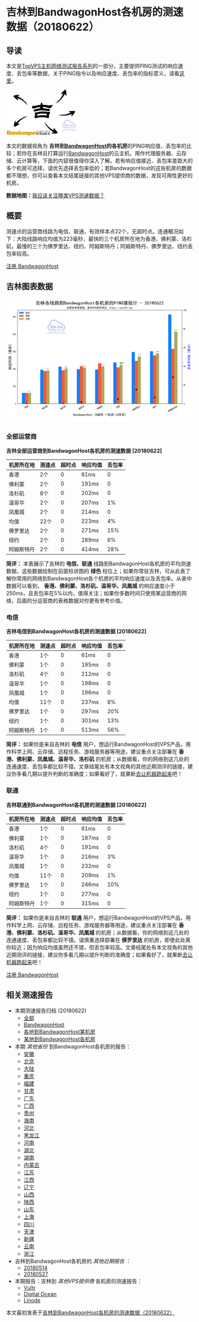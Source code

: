 #  吉林到BandwagonHost各机房的测速数据（20180622） 

## 导读

本文是[TopVPS主机网络测试报告系列](https://vps123.top/pingtest)的一部分，主要提供PING测试的响应速度、丢包率等数据，关于PING指令以及响应速度、丢包率的指标意义，请看[这里](https://vps123.top/what-is-ping.html)。

![吉林到BandwagonHost各机房的测速数据（20180622）](/images/thumbnails/Jilin_to_bandwagon.png)

本文的数据视角为 **吉林到[BandwagonHost](https://vps123.top/go/bwg)的各机房**的PING响应值、丢包率的比较；若你在吉林且打算运行[BandwagonHost](https://vps123.top/go/bwg)的云主机，用作代理服务器、云存储、云计算等，下面的内容很值得你深入了解。若有响应值接近、丢包率差距大的多个机房可选择，请优先选择丢包率低的；若BandwagonHost的这些机房的数据都不理想，你可以查看本文结尾链接的其他VPS提供商的数据，发现可用性更好的机房。

**数据地图：**[我应该关注哪类VPS测速数据？](https://vps123.top/find-pingtest-data-you-need.html)

## 概要

测速点的运营商线路为电信、联通，有效样本点22个，无超时点。连通概况如下：大陆线路响应均值为223毫秒，最快的三个机房所在地为香港、佛利蒙、洛杉矶，最慢的三个为佛罗里达、纽约、阿姆斯特丹；阿姆斯特丹、佛罗里达、纽约丢包率较高。

[注册 BandwagonHost](https://vps123.top/go/bwg/_btn1)

## 吉林图表数据

![大陆省份吉林到VPS提供商BandwagonHost各机房的ping测试数据统计图，包含响应值的柱状图以及丢包率的散点图，数据日期为20180622](/images/pingtests/bwg_20180622/plot_isp_jilin_bwg_20180622.png)

### 全部运营商

**吉林全部运营商到BandwagonHost各机房的测速数据 [20180622]**

机房所在地 | 测速点 | 超时点 | 响应均值 | 丢包率  
---|---|---|---|---  
香港 | 2个 | 0 | 61ms | 0  
佛利蒙 | 2个 | 0 | 191ms | 0  
洛杉矶 | 8个 | 0 | 202ms | 0  
温哥华 | 2个 | 0 | 207ms | 1%  
凤凰城 | 2个 | 0 | 214ms | 0  
均值 | 22个 | 0 | 223ms | 4%  
佛罗里达 | 2个 | 0 | 271ms | 15%  
纽约 | 2个 | 0 | 289ms | 6%  
阿姆斯特丹 | 2个 | 0 | 414ms | 28%  
  
**简评：** 本表展示了吉林的 **电信、联通** 线路到BandwagonHost各机房的平均测速数据，这些数据绘制在前面柱状图的 **绿色** 柱位上；如果你常驻吉林，可从此表了解你常用的网络到BandwagonHost各个机房的平均响应速度以及丢包率。从表中数据可以看到， **香港、佛利蒙、洛杉矶、温哥华、凤凰城** 的响应速度小于250ms，且丢包率在5%以内，值得关注；如果你多数时间只使用某运营商的网络，后面的分运营商的表格数据对你更有参考价值。

### 电信

**吉林电信到BandwagonHost各机房的测速数据 [20180622]**

机房所在地 | 测速点 | 超时点 | 响应均值 | 丢包率  
---|---|---|---|---  
香港 | 1个 | 0 | 61ms | 0  
佛利蒙 | 1个 | 0 | 195ms | 0  
洛杉矶 | 4个 | 0 | 212ms | 0  
温哥华 | 1个 | 0 | 198ms | 0  
凤凰城 | 1个 | 0 | 196ms | 0  
均值 | 11个 | 0 | 237ms | 8%  
佛罗里达 | 1个 | 0 | 297ms | 20%  
纽约 | 1个 | 0 | 301ms | 13%  
阿姆斯特丹 | 1个 | 0 | 513ms | 56%  
  
**简评：** 如果你是来自吉林的 **电信** 用户，想运行BandwagonHost的VPS产品，用作科学上网、云存储、远程任务、游戏服务器等用途，建议重点关注部署在 **香港、佛利蒙、凤凰城、温哥华、洛杉矶** 的机房；从数据看，你的网络到这几处的连通速度、丢包率都比较不错。文章结尾处有本文视角的其他近期测评的链接，建议你多看几期以提升判断的准确度；如果看好了，就果断[去让机器跑起来](https://vps123.top/go/bwg/_1)吧！

### 联通

**吉林联通到BandwagonHost各机房的测速数据 [20180622]**

机房所在地 | 测速点 | 超时点 | 响应均值 | 丢包率  
---|---|---|---|---  
香港 | 1个 | 0 | 61ms | 0  
佛利蒙 | 1个 | 0 | 187ms | 0  
洛杉矶 | 4个 | 0 | 191ms | 0  
温哥华 | 1个 | 0 | 216ms | 3%  
凤凰城 | 1个 | 0 | 232ms | 0  
均值 | 11个 | 0 | 209ms | 1%  
佛罗里达 | 1个 | 0 | 246ms | 10%  
纽约 | 1个 | 0 | 277ms | 0  
阿姆斯特丹 | 1个 | 0 | 315ms | 0  
  
**简评：** 如果你是来自吉林的 **联通** 用户，想运行BandwagonHost的VPS产品，用作科学上网、云存储、远程任务、游戏服务器等用途，建议重点关注部署在 **香港、佛利蒙、洛杉矶、温哥华、凤凰城** 的机房；从数据看，你的网络到这几处的连通速度、丢包率都比较不错。请慎重选择部署在 **佛罗里达** 的机房，即使此处离你较近；因为响应均值虽然还不错，但丢包率较高。文章结尾处有本文视角的其他近期测评的链接，建议你多看几期以提升判断的准确度；如果看好了，就果断[去让机器跑起来](https://vps123.top/go/bwg/_2)吧！

[注册 BandwagonHost](https://vps123.top/go/bwg/_btn2)

## 相关测速报告

  * 本期测速报告归档 (20180622) 
    * [全部](https://vps123.top/pingtests/20180622 "本期各VPS提供商全部测速报告")
    * [BandwagonHost](https://vps123.top/pingtests/idc-bandwagon/20180622 "本期BandwagonHost的全部测速报告")
    * [各地到BandwagonHost某机房](https://vps123.top/pingtests/idc-bandwagon/isp-global/20180622 "以BandwagonHost某机房为关注对象的视角，横向比较大陆各省份、海外各国家地区")
    * [某地到BandwagonHost各机房](https://vps123.top/pingtests/idc-bandwagon/facility-all/20180622 "以大陆某省份为关注对象的视角，横向比较BandwagonHost各机房")
  * 本期 _其他省份_ 到BandwagonHost各机房的报告： 
    * [安徽](/bandwagon/isp/anhui/20180622-bandwagon-isp-anhui.md "安徽到BandwagonHost各机房的Ping测试 20180622")
    * [北京](/bandwagon/isp/beijing/20180622-bandwagon-isp-beijing.md "北京到BandwagonHost各机房的Ping测试 20180622")
    * [大陆](/bandwagon/isp/china/20180622-bandwagon-isp-china.md "大陆到BandwagonHost各机房的Ping测试 20180622")
    * [重庆](/bandwagon/isp/chongqing/20180622-bandwagon-isp-chongqing.md "重庆到BandwagonHost各机房的Ping测试 20180622")
    * [福建](/bandwagon/isp/fujian/20180622-bandwagon-isp-fujian.md "福建到BandwagonHost各机房的Ping测试 20180622")
    * [甘肃](/bandwagon/isp/gansu/20180622-bandwagon-isp-gansu.md "甘肃到BandwagonHost各机房的Ping测试 20180622")
    * [广东](/bandwagon/isp/guangdong/20180622-bandwagon-isp-guangdong.md "广东到BandwagonHost各机房的Ping测试 20180622")
    * [广西](/bandwagon/isp/guangxi/20180622-bandwagon-isp-guangxi.md "广西到BandwagonHost各机房的Ping测试 20180622")
    * [贵州](/bandwagon/isp/guizhou/20180622-bandwagon-isp-guizhou.md "贵州到BandwagonHost各机房的Ping测试 20180622")
    * [海南](/bandwagon/isp/hainan/20180622-bandwagon-isp-hainan.md "海南到BandwagonHost各机房的Ping测试 20180622")
    * [河北](/bandwagon/isp/hebei/20180622-bandwagon-isp-hebei.md "河北到BandwagonHost各机房的Ping测试 20180622")
    * [黑龙江](/bandwagon/isp/heilongjiang/20180622-bandwagon-isp-heilongjiang.md "黑龙江到BandwagonHost各机房的Ping测试 20180622")
    * [河南](/bandwagon/isp/henan/20180622-bandwagon-isp-henan.md "河南到BandwagonHost各机房的Ping测试 20180622")
    * [湖北](/bandwagon/isp/hubei/20180622-bandwagon-isp-hubei.md "湖北到BandwagonHost各机房的Ping测试 20180622")
    * [湖南](/bandwagon/isp/hunan/20180622-bandwagon-isp-hunan.md "湖南到BandwagonHost各机房的Ping测试 20180622")
    * [内蒙古](/bandwagon/isp/innermongolia/20180622-bandwagon-isp-innermongolia.md "内蒙古到BandwagonHost各机房的Ping测试 20180622")
    * [江苏](/bandwagon/isp/jiangsu/20180622-bandwagon-isp-jiangsu.md "江苏到BandwagonHost各机房的Ping测试 20180622")
    * [江西](/bandwagon/isp/jiangxi/20180622-bandwagon-isp-jiangxi.md "江西到BandwagonHost各机房的Ping测试 20180622")
    * [辽宁](/bandwagon/isp/liaoning/20180622-bandwagon-isp-liaoning.md "辽宁到BandwagonHost各机房的Ping测试 20180622")
    * [山西](/bandwagon/isp/shan1xi/20180622-bandwagon-isp-shan1xi.md "山西到BandwagonHost各机房的Ping测试 20180622")
    * [陕西](/bandwagon/isp/shan3xi/20180622-bandwagon-isp-shan3xi.md "陕西到BandwagonHost各机房的Ping测试 20180622")
    * [山东](/bandwagon/isp/shandong/20180622-bandwagon-isp-shandong.md "山东到BandwagonHost各机房的Ping测试 20180622")
    * [上海](/bandwagon/isp/shanghai/20180622-bandwagon-isp-shanghai.md "上海到BandwagonHost各机房的Ping测试 20180622")
    * [四川](/bandwagon/isp/sichuan/20180622-bandwagon-isp-sichuan.md "四川到BandwagonHost各机房的Ping测试 20180622")
    * [天津](/bandwagon/isp/tianjin/20180622-bandwagon-isp-tianjin.md "天津到BandwagonHost各机房的Ping测试 20180622")
    * [新疆](/bandwagon/isp/xinjiang/20180622-bandwagon-isp-xinjiang.md "新疆到BandwagonHost各机房的Ping测试 20180622")
    * [云南](/bandwagon/isp/yunnan/20180622-bandwagon-isp-yunnan.md "云南到BandwagonHost各机房的Ping测试 20180622")
    * [浙江](/bandwagon/isp/zhejiang/20180622-bandwagon-isp-zhejiang.md "浙江到BandwagonHost各机房的Ping测试 20180622")
  * 吉林到BandwagonHost各机房的 _其他近期报告_ ： 
    * [20180514](/bandwagon/isp/jilin/20180514-bandwagon-isp-jilin.md "吉林到BandwagonHost各机房的Ping测试 20180514")
    * [20180527](/bandwagon/isp/jilin/20180527-bandwagon-isp-jilin.md "吉林到BandwagonHost各机房的Ping测试 20180527")
  * 本期报告：吉林到 _其他VPS提供商_ 各机房的测速报告： 
    * [Vultr](/vultr/isp/jilin/20180622-vultr-isp-jilin.md "吉林到Vultr各机房的Ping测试 20180622")
    * [Digital Ocean](/digitalocean/isp/jilin/20180622-digitalocean-isp-jilin.md "吉林到Digital Ocean各机房的Ping测试 20180622")
    * [Linode](/linode/isp/jilin/20180622-linode-isp-jilin.md "吉林到Linode各机房的Ping测试 20180622")



本文最初发表于[吉林到BandwagonHost各机房的测速数据（20180622）](https://vps123.top/pingtest/20180622-bandwagon-isp-jilin.html)
